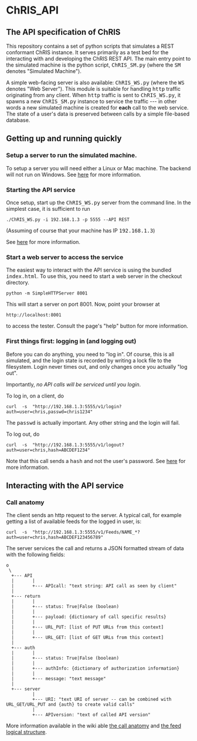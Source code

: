 # ChRIS_API

## The API specification of ChRIS

This repository contains a set of python scripts that simulates a REST conformant ChRIS instance. It serves primarily as a test bed for the interacting with and developing the ChRIS REST API. The main entry point to the simulated machine is the python script, <tt>ChRIS\_SM.py</tt> (where the <tt>SM</tt> denotes "Simulated Machine").

A simple web-facing server is also available: <tt>ChRIS\_WS.py</tt> (where the <tt>WS</tt> denotes "Web Server"). This module is suitable for handling <tt>http</tt> traffic originating from any client. When <tt>http</tt> traffic is sent to <tt>ChRIS\_WS.py</tt>, it spawns a new <tt>ChRIS\_SM.py</tt> instance to service the traffic --- in other words a new simulated machine is created for **each** call to the web service. The state of a user's data is preserved between calls by a simple file-based database.

## Getting up and running quickly

### Setup a server to run the simulated machine.

To setup a server you will need either a Linux or Mac machine. The backend will not run on Windows. See [here](../../wiki/0.-Getting-Set-Up) for more information.

### Starting the API service

Once setup, start up the <tt>ChRIS\_WS.py</tt> server from the command line. In the simplest case, it is sufficient to run

```
./ChRIS_WS.py -i 192.168.1.3 -p 5555 --API REST
```

(Assuming of course that your machine has IP <tt>192.168.1.3</tt>)

See [here](../../wiki/1.-Starting-the-Server) for more information.

### Start a web server to access the service

The easiest way to interact with the API service is using the bundled <tt>index.html</tt>. To use this, you need to start a web server in the checkout directory. 

```
python -m SimpleHTTPServer 8001
```

This will start a server on port 8001. Now, point your browser at

```
http://localhost:8001
```

to access the tester. Consult the page's "help" button for more information.

### First things first: logging in (and logging out)

Before you can do anything, you need to "log in". Of course, this is all simulated, and the login state is recorded by writing a lock file to the filesystem. Login never times out, and only changes once you actually "log out".

Importantly, _no API calls will be serviced until you login_.

To log in, on a client, do

```
curl  -s  "http://192.168.1.3:5555/v1/login?auth=user=chris,passwd=chris1234"
```

The <tt>passwd</tt> is actually important. Any other string and the login will fail.

To log out, do

```
curl  -s  "http://192.168.1.3:5555/v1/logout?auth=user=chris,hash=ABCDEF1234"
```

Note that this call sends a <tt>hash</tt> and not the user's password. See [here](../../wiki/2.-Login,-logout,-and-Session-Authentication) for more information.

## Interacting with the API service

### Call anatomy

The client sends an http request to the server. A typical call, for example getting a list of available feeds for the logged in user, is:

```
curl  -s  "http://192.168.1.3:5555/v1/Feeds/NAME_*?auth=user=chris,hash=ABCDEF123456789"
```

The server services the call and returns a JSON formatted stream of data with the following fields:

````
o
 \
  +--- API
  |       |
  |       +--- APIcall: "text string: API call as seen by client"
  |
  +--- return
  |       |
  |       +--- status: True|False (boolean)
  |       |
  |       +--- payload: {dictionary of call specific results}
  |       |         
  |       +--- URL_PUT: [list of PUT URLs from this context]
  |       |
  |       +--- URL_GET: [list of GET URLs from this context]
  |
  +--- auth
  |       |
  |       +--- status: True|False (boolean)
  |       |
  |       +--- authInfo: {dictionary of authorization information}
  |       |
  |       +--- message: "text message"
  |
  +--- server
          |
          +--- URI: "text URI of server -- can be combined with URL_GET/URL_PUT and {auth} to create valid calls"
          |
          +--- APIversion: "text of called API version"
````

More information available in the wiki able [the call anatomy](../../wiki/3.-Call-anatomy) and [the feed logical structure](../../wiki/4.-Feed-Logical-Structure).

